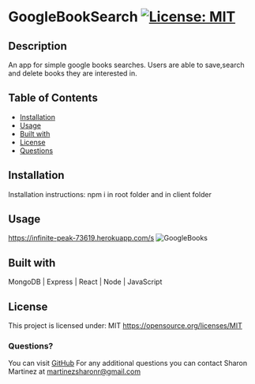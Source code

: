 # GoogleBookSearch   [![License: MIT](https://img.shields.io/badge/License-MIT-yellow.svg)](https://opensource.org/licenses/MIT)

  ## Description
  An app for simple google books searches. Users are able to save,search and delete books they are interested in.

  ## Table of Contents

  * [Installation](#Installation)
  * [Usage](#Usage)
  * [Built with](#Built-with)
  * [License](#License)
  * [Questions](#Questions)
  
  ## Installation
  Installation instructions: npm i in root folder and in client folder

  ## Usage 
  https://infinite-peak-73619.herokuapp.com/s
  ![GoogleBooks](https://user-images.githubusercontent.com/30086519/116628280-40104d80-a8fb-11eb-8c5b-6be0eba664ee.png)

  ## Built with
  MongoDB | Express | React | Node | JavaScript


  ## License 
  This project is licensed under: MIT https://opensource.org/licenses/MIT

  ### Questions?
  You can visit [GitHub](https://github.com/sharon1106)
  For any additional questions you can contact Sharon Martinez at <martinezsharonr@gmail.com>
